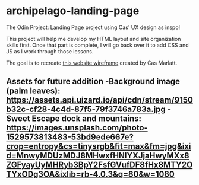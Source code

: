 # archipelago-landing-page
The Odin Project: Landing Page project using Cas' UX design as inspo!

This project will help me develop my HTML layout and site organization skills first. Once that part is complete, I will go back over it to add CSS and JS as I work through those lessons.

The goal is to recreate [this website wireframe](https://app.uizard.io/p/cec32750) created by Cas Marlatt.

Assets for future addition
-Background image (palm leaves): https://assets.api.uizard.io/api/cdn/stream/9150b32c-cf28-4c4d-87f5-79f3746a783a.jpg
-Sweet Escape dock and mountains: https://images.unsplash.com/photo-1529573813483-53bd9ede667e?crop=entropy&cs=tinysrgb&fit=max&fm=jpg&ixid=MnwyMDUzMDJ8MHwxfHNlYXJjaHwyMXx8ZGFyayUyMHRyb3BpY2FsfGVufDF8fHx8MTY2OTYxODg3OA&ixlib=rb-4.0.3&q=80&w=1080 
-